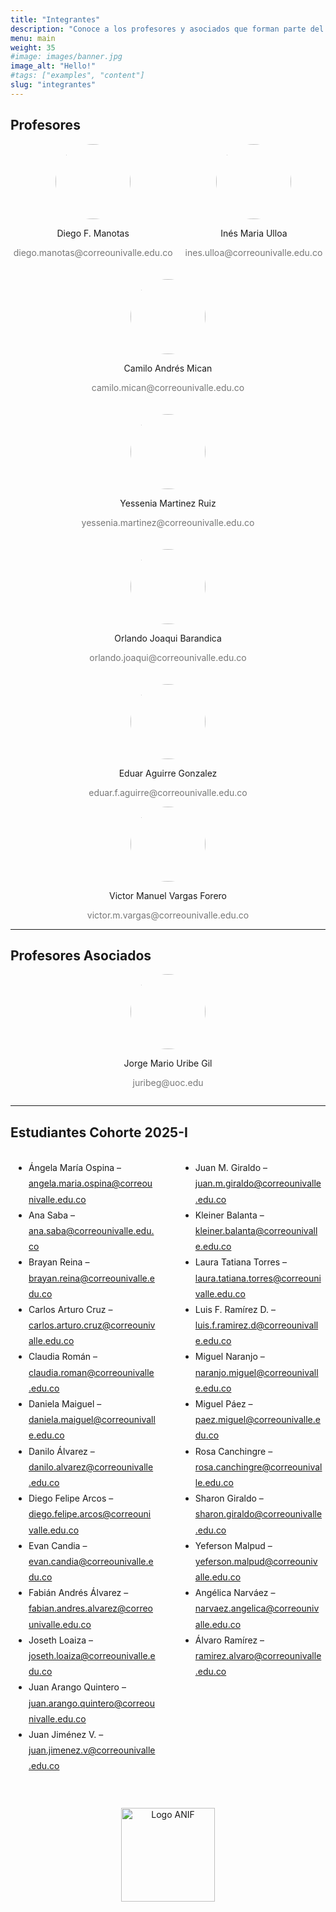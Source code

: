```yaml
---
title: "Integrantes"
description: "Conoce a los profesores y asociados que forman parte del equipo académico, descubre su experiencia y trayectoria profesional. Además, explora la cohorte de estudiantes 2025-I, quienes están desarrollando sus habilidades en analítica e ingeniería financiera, preparándose para enfrentar los desafíos del sector."
menu: main
weight: 35
#image: images/banner.jpg
image_alt: "Hello!"
#tags: ["examples", "content"]
slug: "integrantes"
---
```






## Profesores

<div style="display: flex; flex-wrap: wrap; justify-content: center; gap: 20px;">


<div style="text-align: center;">
    <img src="https://juniorjb5.github.io/ANIF/images/Inte1.jpg" style="width: 120px; height: 120px; border-radius: 50%;">
    <p><a href="https://industrial.univalle.edu.co/profesores/diego-fernando-manotas-duque" target="_blank" style="text-decoration: none; color: inherit;">Diego F. Manotas</a></p>
    <p style="font-size: 14px; color: #777;">diego.manotas@correounivalle.edu.co</p>
</div>


<div style="text-align: center;">
    <img src="https://juniorjb5.github.io/ANIF/images/Inte2.jpg" style="width: 120px; height: 120px; border-radius: 50%;">
    <p><a href="https://socioeconomia.univalle.edu.co/economia" target="_blank" style="text-decoration: none; color: inherit;">Inés Maria Ulloa</a></p>
    <p style="font-size: 14px; color: #777;">ines.ulloa@correounivalle.edu.co</p>
</div>

<div style="text-align: center;">
    <img src="https://juniorjb5.github.io/ANIF/images/Inte3.jpg" style="width: 120px; height: 120px; border-radius: 50%;">
    <p><a href="https://industrial.univalle.edu.co/profesores/camilo-andres-mican-rincon" target="_blank" style="text-decoration: none; color: inherit;">Camilo Andrés Mican</a></p>
    <p style="font-size: 14px; color: #777;">camilo.mican@correounivalle.edu.co</p>
</div>

<div style="text-align: center;">
    <img src="https://juniorjb5.github.io/ANIF/images/Inte4.jpg" style="width: 120px; height: 120px; border-radius: 50%;">
    <p><a href="https://industrial.univalle.edu.co/profesores/12-la-escuela/profesores/178-yessenia-martinez-ruiz" target="_blank" style="text-decoration: none; color: inherit;">Yessenia Martinez Ruiz</a></p>
    <p style="font-size: 14px; color: #777;">yessenia.martinez@correounivalle.edu.co</p>
</div>

<div style="text-align: center;">
    <img src="https://juniorjb5.github.io/ANIF/images/Inte6.jpg" style="width: 120px; height: 120px; border-radius: 50%;">
    <p><a href="https://www.joaquibarandica.com" target="_blank" style="text-decoration: none; color: inherit;">Orlando Joaqui Barandica</a></p>
    <p style="font-size: 14px; color: #777;">orlando.joaqui@correounivalle.edu.co</p>
</div>

<div style="text-align: center;">
    <img src="https://juniorjb5.github.io/ANIF/images/Inte5.jpg" style="width: 120px; height: 120px; border-radius: 50%;">
    <p><a href="https://industrial.univalle.edu.co/" target="_blank" style="text-decoration: none; color: inherit;">Eduar Aguirre Gonzalez</a></p>
    <p style="font-size: 14px; color: #777;">eduar.f.aguirre@correounivalle.edu.co</p>
</div>

</div>


<div style="text-align: center;">
    <img src="https://juniorjb5.github.io/ANIF/images/Inte11.png" style="width: 120px; height: 120px; border-radius: 50%;">
    <p><a href="https://industrial.univalle.edu.co/" target="_blank" style="text-decoration: none; color: inherit;">Victor Manuel Vargas Forero</a></p>
    <p style="font-size: 14px; color: #777;">victor.m.vargas@correounivalle.edu.co</p>
</div>

</div>

---

## Profesores Asociados

<div style="display: flex; flex-wrap: wrap; justify-content: center; gap: 20px;">

<div style="text-align: center;">
    <img src="https://juniorjb5.github.io/ANIF/images/Inte7.jpg" style="width: 120px; height: 120px; border-radius: 50%;">
    <p><a href="https://jorgemuribe.wordpress.com/" target="_blank" style="text-decoration: none; color: inherit;">Jorge Mario Uribe Gil</a></p>
    <p style="font-size: 14px; color: #777;">juribeg@uoc.edu</p>
</div>

</div>

---

## Estudiantes Cohorte 2025-I  

<div style="display: flex; justify-content: center; gap: 40px;">

<div style="width: 45%; text-align: left; line-height: 1.8;">

- Ángela María Ospina – angela.maria.ospina@correounivalle.edu.co  
- Ana Saba – ana.saba@correounivalle.edu.co  
- Brayan Reina – brayan.reina@correounivalle.edu.co  
- Carlos Arturo Cruz – carlos.arturo.cruz@correounivalle.edu.co  
- Claudia Román – claudia.roman@correounivalle.edu.co  
- Daniela Maiguel – daniela.maiguel@correounivalle.edu.co  
- Danilo Álvarez – danilo.alvarez@correounivalle.edu.co  
- Diego Felipe Arcos – diego.felipe.arcos@correounivalle.edu.co  
- Evan Candia – evan.candia@correounivalle.edu.co  
- Fabián Andrés Álvarez – fabian.andres.alvarez@correounivalle.edu.co  
- Joseth Loaiza – joseth.loaiza@correounivalle.edu.co  
- Juan Arango Quintero – juan.arango.quintero@correounivalle.edu.co  
- Juan Jiménez V. – juan.jimenez.v@correounivalle.edu.co  

</div>

<div style="width: 45%; text-align: left; line-height: 1.8;">

- Juan M. Giraldo – juan.m.giraldo@correounivalle.edu.co  
- Kleiner Balanta – kleiner.balanta@correounivalle.edu.co  
- Laura Tatiana Torres – laura.tatiana.torres@correounivalle.edu.co  
- Luis F. Ramírez D. – luis.f.ramirez.d@correounivalle.edu.co  
- Miguel Naranjo – naranjo.miguel@correounivalle.edu.co  
- Miguel Páez – paez.miguel@correounivalle.edu.co  
- Rosa Canchingre – rosa.canchingre@correounivalle.edu.co  
- Sharon Giraldo – sharon.giraldo@correounivalle.edu.co  
- Yeferson Malpud – yeferson.malpud@correounivalle.edu.co  
- Angélica Narváez – narvaez.angelica@correounivalle.edu.co  
- Álvaro Ramírez – ramirez.alvaro@correounivalle.edu.co  

</div>

</div>


<div style="text-align: center; margin-top: 40px;">
    <img src="https://juniorjb5.github.io/ANIF/images/logoanif.png" alt="Logo ANIF" style="width: 150px; height: auto;">
</div>

